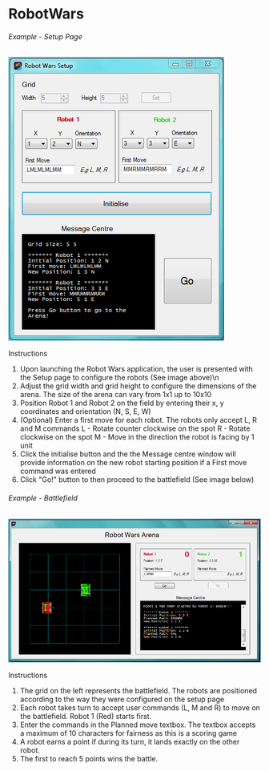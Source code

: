 # RobotWars

###### Example - Setup Page
![alt tag](https://github.com/pascalhow/RobotWars/blob/master/RobotWars%20Setup%20page.PNG)

Instructions

1) Upon launching the Robot Wars application, the user is presented with the Setup page to  configure the robots (See image above)\n
2) Adjust the grid width and grid height to configure the dimensions of the arena. The size of the arena can vary from 1x1 up to 10x10
3) Position Robot 1 and Robot 2 on the field by entering their x, y coordinates and orientation (N, S, E, W)
4) (Optional) Enter a first move for each robot. The robots only accept L, R and M commands
L - Rotate counter clockwise on the spot
R - Rotate clockwise on the spot
M - Move in the direction the robot is facing by 1 unit
5) Click the initialise button and the the Message centre window will provide information on the new robot starting position if a First move command was entered
6) Click "Go!" button to then proceed to the battlefield (See image below)

###### Example - Battlefield
![alt tag](https://github.com/pascalhow/RobotWars/blob/master/RobotWars%20Battlefield%20page.PNG)

Instructions

1) The grid on the left represents the battlefield. The robots are positioned according to the way they were configured on the setup page
2) Each robot takes turn to accept user commands (L, M and R) to move on the battlefield. Robot 1 (Red) starts first.
3) Enter the commands in the Planned move textbox. The textbox accepts a maximum of 10 characters for fairness as this is a scoring game
4) A robot earns a point if during its turn, it lands exactly on the other robot.
5) The first to reach 5 points wins the battle.
